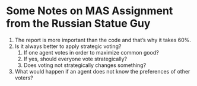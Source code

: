 # Some Notes on MAS Assignment from the Russian Statue Guy

1. The report is more important than the code and that’s why it takes 60%.
2. Is it always better to apply strategic voting?
	1. If one agent votes in order to maximize common good?
	2. If yes, should everyone vote strategically?
	3. Does voting not strategically changes something?
3. What would happen if an agent does not know the preferences of other voters?